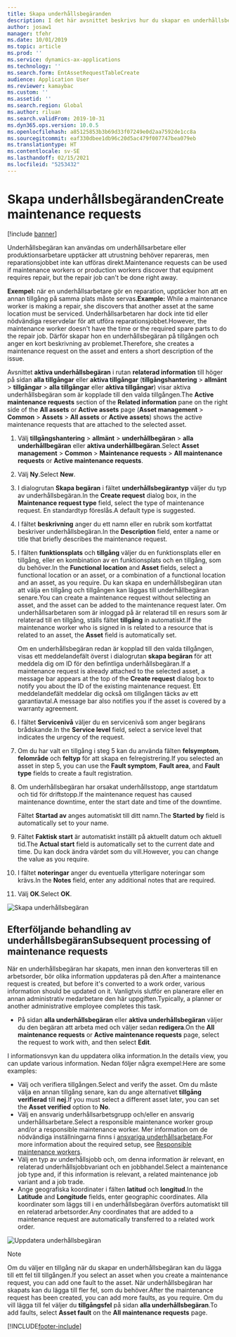 ```yaml
---
title: Skapa underhållsbegäranden
description: I det här avsnittet beskrivs hur du skapar en underhållsbegäran i tillgångshantering.
author: josaw1
manager: tfehr
ms.date: 10/01/2019
ms.topic: article
ms.prod: ''
ms.service: dynamics-ax-applications
ms.technology: ''
ms.search.form: EntAssetRequestTableCreate
audience: Application User
ms.reviewer: kamaybac
ms.custom: ''
ms.assetid: ''
ms.search.region: Global
ms.author: riluan
ms.search.validFrom: 2019-10-31
ms.dyn365.ops.version: 10.0.5
ms.openlocfilehash: a85125853b3b69d33f07249e0d2aa7592de1cc8a
ms.sourcegitcommit: eaf330dbee1db96c20d5ac479f007747bea079eb
ms.translationtype: HT
ms.contentlocale: sv-SE
ms.lasthandoff: 02/15/2021
ms.locfileid: "5253432"
---
```

# <a name="create-maintenance-requests"></a><span data-ttu-id="3fc4b-103">Skapa underhållsbegäranden</span><span class="sxs-lookup"><span data-stu-id="3fc4b-103">Create maintenance requests</span></span>

[!include [banner](../../includes/banner.md)]

 

<span data-ttu-id="3fc4b-104">Underhållsbegäran kan användas om underhållsarbetare eller produktionsarbetare upptäcker att utrustning behöver repareras, men reparationsjobbet inte kan utföras direkt.</span><span class="sxs-lookup"><span data-stu-id="3fc4b-104">Maintenance requests can be used if maintenance workers or production workers discover that equipment requires repair, but the repair job can't be done right away.</span></span>

<span data-ttu-id="3fc4b-105">**Exempel:** när en underhållsarbetare gör en reparation, upptäcker hon att en annan tillgång på samma plats måste servas.</span><span class="sxs-lookup"><span data-stu-id="3fc4b-105">**Example:** While a maintenance worker is making a repair, she discovers that another asset at the same location must be serviced.</span></span> <span data-ttu-id="3fc4b-106">Underhållsarbetaren har dock inte tid eller nödvändiga reservdelar för att utföra reparationsjobbet.</span><span class="sxs-lookup"><span data-stu-id="3fc4b-106">However, the maintenance worker doesn't have the time or the required spare parts to do the repair job.</span></span> <span data-ttu-id="3fc4b-107">Därför skapar hon en underhållsbegäran på tillgången och anger en kort beskrivning av problemet.</span><span class="sxs-lookup"><span data-stu-id="3fc4b-107">Therefore, she creates a maintenance request on the asset and enters a short description of the issue.</span></span>

<span data-ttu-id="3fc4b-108">Avsnittet **aktiva underhållsbegäran** i rutan **relaterad information** till höger på sidan **alla tillgångar** eller **aktiva tillgångar** (**tillgångshantering** \> **allmänt** \> **tillgångar** \> **alla tillgångar** eller **aktiva tillgångar**) visar aktiva underhållsbegäran som är kopplade till den valda tillgången.</span><span class="sxs-lookup"><span data-stu-id="3fc4b-108">The **Active maintenance requests** section of the **Related information** pane on the right side of the **All assets** or **Active assets** page (**Asset management** \> **Common** \> **Assets** \> **All assets** or **Active assets**) shows the active maintenance requests that are attached to the selected asset.</span></span>

1. <span data-ttu-id="3fc4b-109">Välj **tillgångshantering** \> **allmänt** \> **underhållbegäran** \> **alla underhållbegäran** eller **aktiva underhållbegäran**.</span><span class="sxs-lookup"><span data-stu-id="3fc4b-109">Select **Asset management** \> **Common** \> **Maintenance requests** \> **All maintenance requests** or **Active maintenance requests**.</span></span>
2. <span data-ttu-id="3fc4b-110">Välj **Ny**.</span><span class="sxs-lookup"><span data-stu-id="3fc4b-110">Select **New**.</span></span>
3. <span data-ttu-id="3fc4b-111">I dialogrutan **Skapa begäran** i fältet **underhållsbegärantyp** väljer du typ av underhållsbegäran.</span><span class="sxs-lookup"><span data-stu-id="3fc4b-111">In the **Create request** dialog box, in the **Maintenance request type** field, select the type of maintenance request.</span></span> <span data-ttu-id="3fc4b-112">En standardtyp föreslås.</span><span class="sxs-lookup"><span data-stu-id="3fc4b-112">A default type is suggested.</span></span>
4. <span data-ttu-id="3fc4b-113">I fältet **beskrivning** anger du ett namn eller en rubrik som kortfattat beskriver underhållsbegäran.</span><span class="sxs-lookup"><span data-stu-id="3fc4b-113">In the **Description** field, enter a name or title that briefly describes the maintenance request.</span></span>
5. <span data-ttu-id="3fc4b-114">I fälten **funktionsplats** och **tillgång** väljer du en funktionsplats eller en tillgång, eller en kombination av en funktionsplats och en tillgång, som du behöver.</span><span class="sxs-lookup"><span data-stu-id="3fc4b-114">In the **Functional location** and **Asset** fields, select a functional location or an asset, or a combination of a functional location and an asset, as you require.</span></span> <span data-ttu-id="3fc4b-115">Du kan skapa en underhållsbegäran utan att välja en tillgång och tillgången kan läggas till underhållbegäran senare.</span><span class="sxs-lookup"><span data-stu-id="3fc4b-115">You can create a maintenance request without selecting an asset, and the asset can be added to the maintenance request later.</span></span> <span data-ttu-id="3fc4b-116">Om underhållsarbetaren som är inloggad på är relaterad till en resurs som är relaterad till en tillgång, ställs fältet **tillgång** in automatiskt.</span><span class="sxs-lookup"><span data-stu-id="3fc4b-116">If the maintenance worker who is signed in is related to a resource that is related to an asset, the **Asset** field is automatically set.</span></span>

    <span data-ttu-id="3fc4b-117">Om en underhållsbegäran redan är kopplad till den valda tillgången, visas ett meddelandefält överst i dialogrutan **skapa begäran** för att meddela dig om ID för den befintliga underhållsbegäran.</span><span class="sxs-lookup"><span data-stu-id="3fc4b-117">If a maintenance request is already attached to the selected asset, a message bar appears at the top of the **Create request** dialog box to notify you about the ID of the existing maintenance request.</span></span> <span data-ttu-id="3fc4b-118">Ett meddelandefält meddelar dig också om tillgången täcks av ett garantiavtal.</span><span class="sxs-lookup"><span data-stu-id="3fc4b-118">A message bar also notifies you if the asset is covered by a warranty agreement.</span></span>

6. <span data-ttu-id="3fc4b-119">I fältet **Servicenivå** väljer du en servicenivå som anger begärans brådskande.</span><span class="sxs-lookup"><span data-stu-id="3fc4b-119">In the **Service level** field, select a service level that indicates the urgency of the request.</span></span>
7. <span data-ttu-id="3fc4b-120">Om du har valt en tillgång i steg 5 kan du använda fälten **felsymptom**, **felområde** och **feltyp** för att skapa en felregistrering.</span><span class="sxs-lookup"><span data-stu-id="3fc4b-120">If you selected an asset in step 5, you can use the **Fault symptom**, **Fault area**, and **Fault type** fields to create a fault registration.</span></span>
8. <span data-ttu-id="3fc4b-121">Om underhållsbegäran har orsakat underhållsstopp, ange startdatum och tid för driftstopp.</span><span class="sxs-lookup"><span data-stu-id="3fc4b-121">If the maintenance request has caused maintenance downtime, enter the start date and time of the downtime.</span></span>

    <span data-ttu-id="3fc4b-122">Fältet **Startad av** anges automatiskt till ditt namn.</span><span class="sxs-lookup"><span data-stu-id="3fc4b-122">The **Started by** field is automatically set to your name.</span></span>

10. <span data-ttu-id="3fc4b-123">Fältet **Faktisk start** är automatiskt inställt på aktuellt datum och aktuell tid.</span><span class="sxs-lookup"><span data-stu-id="3fc4b-123">The **Actual start** field is automatically set to the current date and time.</span></span> <span data-ttu-id="3fc4b-124">Du kan dock ändra värdet som du vill.</span><span class="sxs-lookup"><span data-stu-id="3fc4b-124">However, you can change the value as you require.</span></span>
11. <span data-ttu-id="3fc4b-125">I fältet **noteringar** anger du eventuella ytterligare noteringar som krävs.</span><span class="sxs-lookup"><span data-stu-id="3fc4b-125">In the **Notes** field, enter any additional notes that are required.</span></span>
12. <span data-ttu-id="3fc4b-126">Välj **OK**.</span><span class="sxs-lookup"><span data-stu-id="3fc4b-126">Select **OK**.</span></span>

![Skapa underhållsbegäran](media/03-manage-maintenance-requests.png)

## <a name="subsequent-processing-of-maintenance-requests"></a><span data-ttu-id="3fc4b-128">Efterföljande behandling av underhållsbegäran</span><span class="sxs-lookup"><span data-stu-id="3fc4b-128">Subsequent processing of maintenance requests</span></span>

<span data-ttu-id="3fc4b-129">När en underhållsbegäran har skapats, men innan den konverteras till en arbetsorder, bör olika information uppdateras på den.</span><span class="sxs-lookup"><span data-stu-id="3fc4b-129">After a maintenance request is created, but before it's converted to a work order, various information should be updated on it.</span></span> <span data-ttu-id="3fc4b-130">Vanligtvis slutför en planerare eller en annan administrativ medarbetare den här uppgiften.</span><span class="sxs-lookup"><span data-stu-id="3fc4b-130">Typically, a planner or another administrative employee completes this task.</span></span>

- <span data-ttu-id="3fc4b-131">På sidan **alla underhållsbegäran** eller **aktiva underhållsbegäran** väljer du den begäran att arbeta med och väljer sedan **redigera**.</span><span class="sxs-lookup"><span data-stu-id="3fc4b-131">On the **All maintenance requests** or **Active maintenance requests** page, select the request to work with, and then select **Edit**.</span></span>

<span data-ttu-id="3fc4b-132">I informationsvyn kan du uppdatera olika information.</span><span class="sxs-lookup"><span data-stu-id="3fc4b-132">In the details view, you can update various information.</span></span> <span data-ttu-id="3fc4b-133">Nedan följer några exempel:</span><span class="sxs-lookup"><span data-stu-id="3fc4b-133">Here are some examples:</span></span>

- <span data-ttu-id="3fc4b-134">Välj och verifiera tillgången.</span><span class="sxs-lookup"><span data-stu-id="3fc4b-134">Select and verify the asset.</span></span> <span data-ttu-id="3fc4b-135">Om du måste välja en annan tillgång senare, kan du ange alternativet **tillgång verifierad** till **nej**.</span><span class="sxs-lookup"><span data-stu-id="3fc4b-135">If you must select a different asset later, you can set the **Asset verified** option to **No**.</span></span>
- <span data-ttu-id="3fc4b-136">Välj en ansvarig underhållsarbetsgrupp och/eller en ansvarig underhållsarbetare.</span><span class="sxs-lookup"><span data-stu-id="3fc4b-136">Select a responsible maintenance worker group and/or a responsible maintenance worker.</span></span> <span data-ttu-id="3fc4b-137">Mer information om de nödvändiga inställningarna finns i [ansvariga underhållsarbetare](../setup-for-maintenance-requests/responsible-workers.md).</span><span class="sxs-lookup"><span data-stu-id="3fc4b-137">For more information about the required setup, see [Responsible maintenance workers](../setup-for-maintenance-requests/responsible-workers.md).</span></span>
- <span data-ttu-id="3fc4b-138">Välj en typ av underhållsjobb och, om denna information är relevant, en relaterad underhållsjobbvariant och en jobbhandel.</span><span class="sxs-lookup"><span data-stu-id="3fc4b-138">Select a maintenance job type and, if this information is relevant, a related maintenance job variant and a job trade.</span></span>
- <span data-ttu-id="3fc4b-139">Ange geografiska koordinater i fälten **latitud** och **longitud**.</span><span class="sxs-lookup"><span data-stu-id="3fc4b-139">In the **Latitude** and **Longitude** fields, enter geographic coordinates.</span></span> <span data-ttu-id="3fc4b-140">Alla koordinater som läggs till i en underhållsbegäran överförs automatiskt till en relaterad arbetsorder.</span><span class="sxs-lookup"><span data-stu-id="3fc4b-140">Any coordinates that are added to a maintenance request are automatically transferred to a related work order.</span></span> 

![Uppdatera underhållsbegäran](media/04-manage-maintenance-requests.png)

> [!NOTE]
> <span data-ttu-id="3fc4b-142">Om du väljer en tillgång när du skapar en underhållsbegäran kan du lägga till ett fel till tillgången.</span><span class="sxs-lookup"><span data-stu-id="3fc4b-142">If you select an asset when you create a maintenance request, you can add one fault to the asset.</span></span> <span data-ttu-id="3fc4b-143">När underhållsbegäran har skapats kan du lägga till fler fel, som du behöver.</span><span class="sxs-lookup"><span data-stu-id="3fc4b-143">After the maintenance request has been created, you can add more faults, as you require.</span></span> <span data-ttu-id="3fc4b-144">Om du vill lägga till fel väljer du **tillgångsfel** på sidan **alla underhållsbegäran**.</span><span class="sxs-lookup"><span data-stu-id="3fc4b-144">To add faults, select **Asset fault** on the **All maintenance requests** page.</span></span>


[!INCLUDE[footer-include](../../../includes/footer-banner.md)]